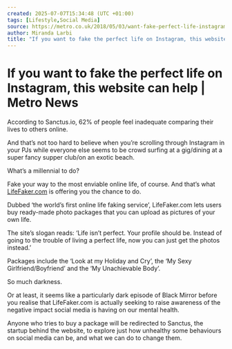 ```yaml
---
created: 2025-07-07T15:34:48 (UTC +01:00)
tags: [Lifestyle,Social Media]
source: https://metro.co.uk/2018/05/03/want-fake-perfect-life-instagram-website-can-help-7510173/
author: Miranda Larbi
title: "If you want to fake the perfect life on Instagram, this website can help | Metro News"
---
```


# If you want to fake the perfect life on Instagram, this website can help | Metro News

According to Sanctus.io, 62% of people feel inadequate comparing their lives to others online.

And that’s not too hard to believe when you’re scrolling through Instagram in your PJs while everyone else seems to be crowd surfing at a gig/dining at a super fancy supper club/on an exotic beach.

What’s a millennial to do?

Fake your way to the most enviable online life, of course. And that’s what [LifeFaker.com](http://lifefaker.com/) is offering you the chance to do.

Dubbed ‘the world’s first online life faking service’, LifeFaker.com lets users buy ready-made photo packages that you can upload as pictures of your own life.

The site’s slogan reads: ‘Life isn’t perfect. Your profile should be. Instead of going to the trouble of living a perfect life, now you can just get the photos instead.’

Packages include the ‘Look at my Holiday and Cry’, the ‘My Sexy Girlfriend/Boyfriend’ and the ‘My Unachievable Body’.

So much darkness.

Or at least, it seems like a particularly dark episode of Black Mirror before you realise that LifeFaker.com is actually seeking to raise awareness of the negative impact social media is having on our mental health.

Anyone who tries to buy a package will be redirected to Sanctus, the startup behind the website, to explore just how unhealthy some behaviours on social media can be, and what we can do to change them.

